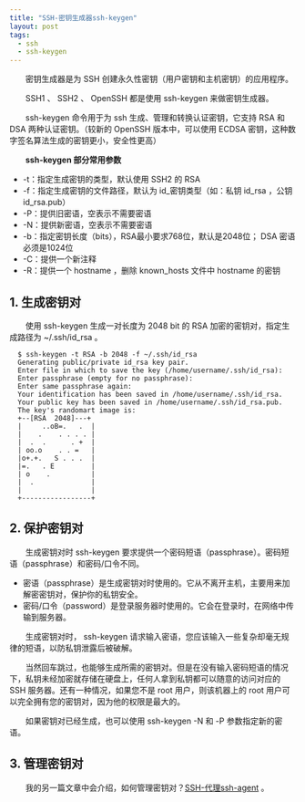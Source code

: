 ```yaml
---
title: "SSH-密钥生成器ssh-keygen"
layout: post
tags:
  - ssh
  - ssh-keygen
---
```


  密钥生成器是为 SSH 创建永久性密钥（用户密钥和主机密钥）的应用程序。<br>

  SSH1 、 SSH2 、 OpenSSH 都是使用 ssh-keygen 来做密钥生成器。<br>

  ssh-keygen 命令用于为 ssh 生成、管理和转换认证密钥，它支持 RSA 和 DSA 两种认证密钥。（较新的 OpenSSH 版本中，可以使用 ECDSA 密钥，这种数字签名算法生成的密钥更小，安全性更高）<br>

  **ssh-keygen 部分常用参数**
* -t：指定生成密钥的类型，默认使用 SSH2 的 RSA
* -f：指定生成密钥的文件路径，默认为 id_密钥类型（如：私钥 id_rsa ，公钥 id_rsa.pub）
* -P：提供旧密语，空表示不需要密语
* -N：提供新密语，空表示不需要密语
* -b：指定密钥长度（bits），RSA最小要求768位，默认是2048位； DSA 密语必须是1024位
* -C：提供一个新注释
* -R：提供一个 hostname ，删除 known_hosts 文件中 hostname 的密钥

## 1. 生成密钥对

  使用 ssh-keygen 生成一对长度为 2048 bit 的 RSA 加密的密钥对，指定生成路径为 ~/.ssh/id_rsa 。

```shell
  $ ssh-keygen -t RSA -b 2048 -f ~/.ssh/id_rsa
  Generating public/private id_rsa key pair.
  Enter file in which to save the key (/home/username/.ssh/id_rsa):
  Enter passphrase (empty for no passphrase):
  Enter same passphrase again:
  Your identification has been saved in /home/username/.ssh/id_rsa.
  Your public key has been saved in /home/username/.ssh/id_rsa.pub.
  The key's randomart image is:
  +--[RSA  2048]---+
  |     ..oB=.   .  |
  |    .    . . . . |
  |  .  .      . +  |
  | oo.o    . . =   |
  |o+.+.   S . . .  |
  |=.   . E         |
  | o    .          |
  |  .              |
  |                 |
  +-----------------+
```

## 2. 保护密钥对

  生成密钥对时 ssh-keygen 要求提供一个密码短语（passphrase）。密码短语（passphrase）和密码/口令不同。

* 密语（passphrase）是生成密钥对时使用的。它从不离开主机，主要用来加解密密钥对，保护你的私钥安全。
* 密码/口令（password）是登录服务器时使用的。它会在登录时，在网络中传输到服务器。

  生成密钥对时， ssh-keygen 请求输入密语，您应该输入一些复杂却毫无规律的短语，以防私钥泄露后被破解。

  当然回车跳过，也能够生成所需的密钥对。但是在没有输入密码短语的情况下，私钥未经加密就存储在硬盘上，任何人拿到私钥都可以随意的访问对应的 SSH 服务器。还有一种情况，如果您不是 root 用户，则该机器上的 root 用户可以完全拥有您的密钥对，因为他的权限是最大的。

  如果密钥对已经生成，也可以使用 ssh-keygen -N 和 -P 参数指定新的密语。

## 3. 管理密钥对

  我的另一篇文章中会介绍，如何管理密钥对？[SSH-代理ssh-agent](/blog/2019/04/13/ssh_ssh-agent/ "SSH-代理ssh-agent") 。<br>
